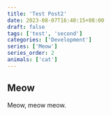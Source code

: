 ```yaml
---
title: 'Test Post2'
date: 2023-08-07T16:40:15+08:00
draft: false
tags: ['test', 'second']
categories: ['Development']
series: ['Meow']
series_order: 2
animals: ['cat']
---
```


## Meow

Meow, meow meow.
